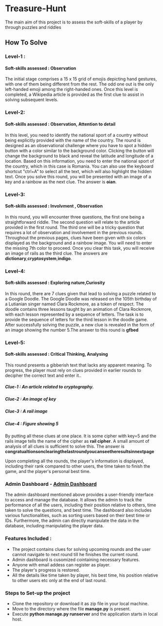 # Treasure-Hunt
The main aim of this project is to assess the soft-skills of a player by through puzzles and riddles 
## How To Solve
### Level-1 : 
#### Soft-skills assessed : Observation
The initial stage comprises a 15 x 15 grid of emojis depicting hand gestures, with one of them being different from the rest. The odd one out is the only left-handed emoji among the right-handed ones. Once this level is completed, a Wikipedia article is provided as the first clue to assist in solving subsequent levels.

### Level-2: 
#### Soft-skills assessed : Observation, Attention to detail
In this level, you need to identify the national sport of a country without being explicitly provided with the name of the country. The round is designed as an observational challenge where you have to spot a hidden button with a color similar to the background color. Clicking the button will change the background to black and reveal the latitude and longitude of a location. Based on this information, you need to enter the national sport of the country, which in this case is Romania. You can also use the keyboard shortcut "ctrl+A" to select all the text, which will also highlight the hidden text. Once you solve this round, you will be presented with an image of a key and a rainbow as the next clue. The answer is **oian**.

### Level-3:
#### Soft-skills assessed : Involvment , Observation
In this round, you will encounter three questions, the first one being a straightforward riddle. The second question will relate to the article provided in the first round. The third one will be a tricky question that requires a lot of observation and involvement in the previous rounds. Throughout the previous pages, clues have been given with six colors displayed as the background and a rainbow image. You will need to enter the missing 7th color to proceed. Once you clear this task, you will receive an image of rails as the third clue. The answers are **dictionary**,**cryptosystem**,**indigo**.

### Level-4:
#### Soft-skills assessed : Exploring nature,Curiosity
In this round, there are 7 clues given that lead to solving a puzzle related to a Google Doodle. The Google Doodle was released on the 105th birthday of a Lutianian singer named Clara Rockmore, as a token of respect. The doodle contains three lessons taught by an animation of Clara Rockmore, with each lesson represented by a sequence of letters. The task is to provide the sequence of letters for the third lesson in the doodle game. After successfully solving the puzzle, a new clue is revealed in the form of an image showing the number 5.The answer to this round is **gfbed**

### Level-5:
#### Soft-skills assessed : Critical Thinking, Analysing 
This round presents a gibberish text that lacks any apparent meaning. To progress, the player must rely on clues provided in earlier rounds to decipher the correct text and enter it..
##### Clue-1 : An article related to cryptography.
##### Clue-2 : An image of key 
##### Clue-3 : A rail image
##### Clue-4 : Figure showing 5
By putting all these clues at one place. It is some cipher with key=5 and the rails image tells the name of the cipher as **rail cipher**. A small amount of analysis of all clues is sufficient to solve this. The answer is **congratualtionsonclearingthelastroundyoucanseetheresultsinnextpage**

Upon completing all the rounds, the player's information is displayed, including their rank compared to other users, the time taken to finish the game, and the player's personal best time.

### Admin Dashboard - [Admin Dashboard](http://13.49.138.209:8000/admin) 
The admin dashboard mentioned above provides a user-friendly interface to access and manage the database. It allows the admin to track the performance of all the users, including their position relative to others, time taken to solve the questions, and best time. The dashboard also includes various functionalities, such as sorting users based on their best time or IDs. Furthermore, the admin can directly manipulate the data in the database, including manipulating the player data.

### Features Included :
- The project contains clues for solving upcoming rounds and the user cannot navigate to next round till he finishes the current round.
- Admin dashboard is cusomized cointaining necessary features.
- Anyone with email addess can register as player.
- The player's progress is restored.
- All the details like time taken by player, his best time, his position relative to other users etc only at the end of last round.

### Steps to Set-up the project
- Clone the repository or download it as zip file in your local machine.
- Move to the directory where the file **manage.py** is present.
- Execute **python manage.py runserver** and the application starts in local host.





